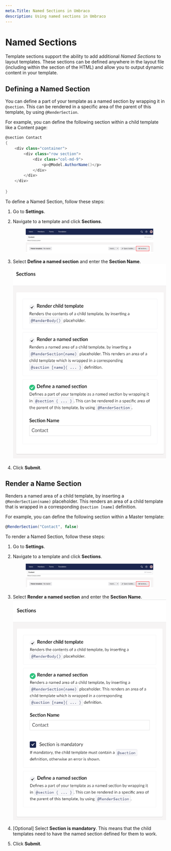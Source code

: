 ```yaml
---
meta.Title: Named Sections in Umbraco
description: Using named sections in Umbraco
---
```


# Named Sections

Template sections support the ability to add additional _Named Sections_ to layout templates. These sections can be defined anywhere in the layout file (including within the section of the HTML) and allow you to output dynamic content in your template.

## Defining a Named Section

You can define a part of your template as a named section by wrapping it in `@section`. This can be rendered in a specific area of the parent of this template, by using `@RenderSection`.

For example, you can define the following section within a child template like a Content page:

```csharp
@section Contact
{
    <div class="container">
        <div class="row section">
            <div class="col-md-9">
                <p>@Model.AuthorName()</p> 
            </div>
        </div>
    </div>

}
```

To define a Named Section, follow these steps:

1. Go to **Settings**.
2.  Navigate to a template and click **Sections**.

    <figure><img src="../../../../../11/umbraco-cms/fundamentals/design/templates/images/Sections-option.png" alt=""><figcaption></figcaption></figure>
3. Select **Define a named section** and enter the **Section Name**. ![Define Named Sections Menu](../../../../../11/umbraco-cms/fundamentals/design/templates/images/Define-named-section.png)
4. Click **Submit**.

## Render a Name Section

Renders a named area of a child template, by inserting a `@RenderSection(name)` placeholder. This renders an area of a child template that is wrapped in a corresponding `@section [name]` definition.

For example, you can define the following section within a Master template:

```csharp
@RenderSection("Contact", false)
```

To render a Named Section, follow these steps:

1. Go to **Settings**.
2.  Navigate to a template and click **Sections**.

    <figure><img src="../../../../../11/umbraco-cms/fundamentals/design/templates/images/Sections-option.png" alt=""><figcaption></figcaption></figure>
3. Select **Render a named section** and enter the **Section Name**. ![Render Named Sections Menu](../../../../../11/umbraco-cms/fundamentals/design/templates/images/Render-named-sections.png)
4. \[Optional] Select **Section is mandatory**. This means that the child templates need to have the named section defined for them to work.
5. Click **Submit**.
